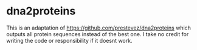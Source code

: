 # dna2proteins
This is an adaptation of https://github.com/prestevez/dna2proteins which outputs all protein sequences instead of the best one. I take no credit for writing the code or responsibility if it doesnt work.
